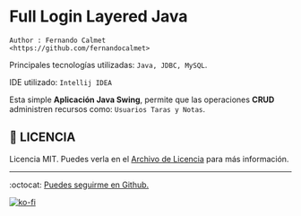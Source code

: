 # Full Login Layered Java

```note
Author : Fernando Calmet
<https://github.com/fernandocalmet>
```

Principales tecnologías utilizadas: `Java, JDBC, MySQL`.

IDE utilizado: `Intellij IDEA`

Esta simple **Aplicación Java Swing**, permite que las operaciones **CRUD** administren recursos como: `Usuarios Taras y Notas`.

## :page_facing_up: LICENCIA

Licencia MIT. Puedes verla en el [Archivo de Licencia](LICENSE.md) para más información.

---

:octocat: [Puedes seguirme en Github.](https://github.com/FernandoCalmet)

[![ko-fi](https://www.ko-fi.com/img/githubbutton_sm.svg)](https://ko-fi.com/T6T41JKMI)

